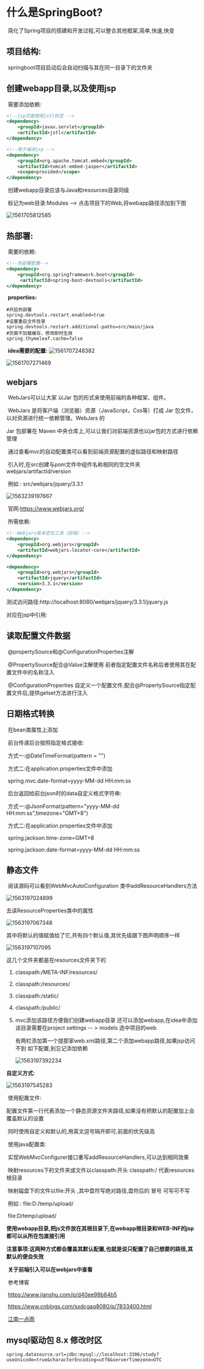 # 什么是SpringBoot?

​	简化了Spring项目的搭建和开发过程,可以整合其他框架,简单,快速,快变



## 项目结构:	

​	springboot项目启动后会自动扫描与其在同一目录下的文件夹



## 创建webapp目录,以及使用jsp

​	需要添加依赖:

```xml
<!--jsp页面使用jstl标签 -->
<dependency>
    <groupId>javax.servlet</groupId>
    <artifactId>jstl</artifactId>
</dependency>

<!--用于编译jsp -->
<dependency>
    <groupId>org.apache.tomcat.embed</groupId>
    <artifactId>tomcat-embed-jasper</artifactId>
    <scope>provided</scope>
</dependency>
```

​	创建webapp目录应该与Java和resources目录同级

​	标记为web目录:Modules --> 点击项目下的Web,将webapp路径添加到下图

![1561705812585](../img/springboot/使用jsp.png)



## 热部署:

​	需要的依赖:

```xml
<!--热部署配置-->
<dependency>
    <groupId>org.springframework.boot</groupId>
     <artifactId>spring-boot-devtools</artifactId>
</dependency>
```

​	**properties:**

```properties
#开启热部署
spring.devtools.restart.enabled=true
#设置重启文件目录
spring.devtools.restart.additional-paths=src/main/java
#页面不加载缓存，修改即时生效
spring.thymeleaf.cache=false
```

​	**idea需要的配置:**	![1561707248382](../img/springboot/热部署1.png)

![1561707271469](../img/springboot/热部署2.png)

## webjars

​	WebJars可以让大家 以Jar 包的形式来使用前端的各种框架、组件。

​	WebJars 是将客户端（浏览器）资源（JavaScript，Css等）打成 Jar 包文件，以对资源进行统一依赖管理。WebJars 的 

Jar 包部署在 Maven 中央仓库上,可以让我们对前端资源也以jar包的方式进行依赖管理

​	通过查看mvc的自动配置类可以看到前端资源配置的虚拟路径和映射路径

​	引入时,在src创建与pom文件中组件名称相同的空文件夹 webjars/artifactId/version

​	例如 : src/webjars/jquery/3.3.1 

![1563239197667](../img/springboot/webjars.png)

​	官网:<https://www.webjars.org/>

​	所需依赖:

```xml
<!--Webjars版本定位工具（前端）-->
<dependency>
    <groupId>org.webjars</groupId>
    <artifactId>webjars-locator-core</artifactId>
</dependency>

<dependency>
    <groupId>org.webjars</groupId>
    <artifactId>jquery</artifactId>
    <version>3.3.1</version>
</dependency>
```

​     测试访问路径:http://localhost:8080/webjars/jquery/3.3.1/jquery.js

​     对应在jsp中引用:<script src="webjars/jquery/3.3.1/jquery.js"></script>



## 读取配置文件数据

​	@propertySource和@ConfigurationProperties注解

​	@PropertySource配合@Value注解使用 前者指定配置文件名称后者使用其在配置文件中的名称注入

​	@ConfigurationProperties 自定义一个配置文件,配合@PropertySource指定配置文件后,提供getset方法进行注入



## 日期格式转换

​	在bean类属性上添加

​	前台传递后台按照指定格式接收:

​		方式一:@DateTimeFormat(pattern = "")

​		方式二:在application.properties文件中添加

​				spring.mvc.date-format=yyyy-MM-dd HH:mm:ss	

​	后台返回给前台json时的data自定义格式字符串:

​		方式一:@JsonFormat(pattern="yyyy-MM-dd HH:mm:ss",timezone="GMT+8")

​		方式二:在application.properties文件中添加

​		spring.jackson.time-zone=GMT+8

​		spring.jackson.date-format=yyyy-MM-dd HH:mm:ss



## 静态文件

​	阅读源码可以看到WebMvcAutoConfiguration 类中addResourceHandlers方法

![1563197024899](../img/springboot/静态文件1.png)

去读ResourceProperties类中的属性

![1563197067348](../img/springboot/静态文件2.png)

其中将默认的值赋值给了它,共有四个默认值,其优先级跟下图声明顺序一样

![1563197107095](../img/springboot/静态文件3.png)

这几个文件夹都是在resources文件夹下的

1. classpath:/META-INF/resources/

2. classpath:/resources/

3. classpath:/static/

4. classpath:/public/

5. mvc添加该路径方便我们创建webapp目录    还可以添加webapp,在idea中添加该目录需要在project settings -- > models 选中项目的web

   有两栏添加第一个提那家web.xml路径,第二个添加webapp路径,如果jsp访问不到 如下配置,别忘记添加依赖

   ![1563197392234](../img/springboot/静态文件4.png)

**自定义方式:**

![1563197545283](../img/springboot/静态文件5.png)

​	       使用配置文件:

​			配置文件第一行代表添加一个静态资源文件夹路径,如果没有把默认的配置加上会覆盖默认的设置

​			同时使用自定义和默认的,用英文逗号隔开即可,前面的优先级高

​		使用java配置类:

​			实现WebMvcConfigurer接口重写addResourceHandlers,可以达到相同效果

​			映射resources下的文件夹或文件以classpath:开头 classpath:/ 代表resources根目录

​			映射磁盘下的文件以file:开头 ,其中盘符写绝对路径,盘符后的 冒号 可写可不写	

​				 例如 : file:D:/temp/upload/ 

​					   file:D/temp/upload/

​	**使用webapp目录,把js文件放在其根目录下,在webapp根目录和WEB-INF的jsp都可以从所在包直接引用**

​		**注意事项:这两种方式都会覆盖其默认配置,也就是说只配置了自己想要的路径,其默认的便会失效**

​				 **关于前端引入可以在webjars中查看**



​		参考博客

​			<https://www.jianshu.com/p/d40ee98b84b5>

​			<https://www.cnblogs.com/sxdcgaq8080/p/7833400.html>

​			[江南一点雨](https://mp.weixin.qq.com/s?__biz=MzI1NDY0MTkzNQ==&mid=2247485190&idx=1&sn=51df0c9e941f31bfe1cf32154445465b&scene=21#wechat_redirect)



## mysql驱动包 8.x 修改时区

```properties
spring.datasource.url=jdbc:mysql://localhost:3306/study?useUnicode=true&characterEncoding=utf8&serverTimezone=UTC
```

